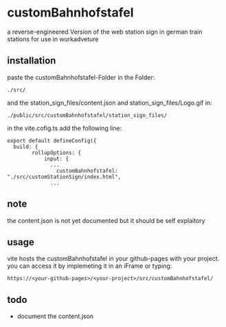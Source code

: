 # customBahnhofstafel
a reverse-engineered Version of the web station sign in german train stations for use in workadveture

## installation

paste the customBahnhofstafel-Folder in the Folder:
```
./src/
```

and the station_sign_files/content.json and station_sign_files/Logo.gif in:
```
./public/src/customBahnhofstafel/station_sign_files/
```

in the vite.cofig.ts add the following line:

```
export default defineConfig({
  build: {
        rollupOptions: {
            input: {
              ...
                customBahnhofstafel: "./src/customStationSign/index.html",
              ...
```

## note

the content.json is not yet documented but it should be self explaitory

## usage

vite hosts the customBahnhofstafel in your github-pages with your project.
you can access it by implemeting it in an iFrame or typing:

```
https://<your-github-pages>/<your-project>/src/customBahnhofstafel/
```

## todo

- document the content.json